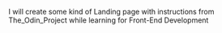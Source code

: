 I will create some kind of Landing page with instructions from The_Odin_Project while learning for Front-End Development